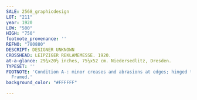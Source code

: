 ```yaml
---
SALE: 2568_graphicdesign
LOT: "211"
year: 1920
LOW: "500"
HIGH: "750"
footnote_provenance: ''
REFNO: "780880"
DESCRIPT: DESIGNER UNKNOWN
CROSSHEAD: LEIPZIGER REKLAMEMESSE. 1920.
at-a-glance: 29¾x20½ inches, 75½x52 cm. Niedersedlitz, Dresden.
TYPESET: ''
FOOTNOTE: 'Condition A-: minor creases and abrasions at edges; hinged to mount. Paper.
  Framed.'
background_color: "#FFFFFF"

---
```

